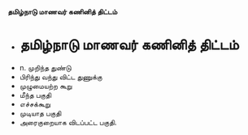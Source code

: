 **தமிழ்நாடு மாணவர் கணினித் திட்டம்**
- # தமிழ்நாடு மாணவர் கணினித் திட்டம்
- n. முறிந்த துண்டு
- பிரிந்து வந்து விட்ட துணுக்கு
- முழுமையற்ற கூறு
- மீந்த பகுதி
- எச்சக்கூறு
- முடியாத பகுதி
- அரைகுறையாக விடப்பட்ட பகுதி.

